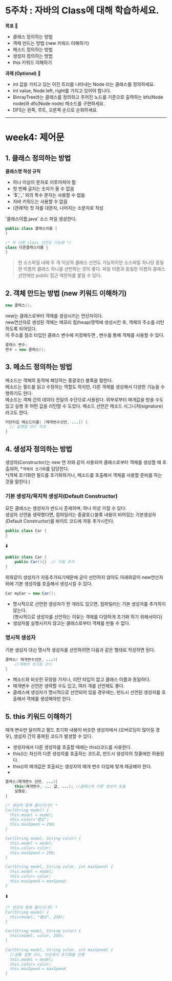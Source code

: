 5주차 : 자바의 Class에 대해 학습하세요.
=======
**목표** 🎯
- 클래스 정의하는 방법
- 객체 만드는 방법 (new 키워드 이해하기)
- 메소드 정의하는 방법
- 생성자 정의하는 방법
- this 키워드 이해하기

 **과제 (Optional)** 📖
- int 값을 가지고 있는 이진 트리를 나타내는 Node 라는 클래스를 정의하세요.
- int value, Node left, right를 가지고 있어야 합니다.
- BinrayTree라는 클래스를 정의하고 주어진 노드를 기준으로 출력하는 bfs(Node node)와 dfs(Node node) 메소드를 구현하세요.
- DFS는 왼쪽, 루트, 오른쪽 순으로 순회하세요.
--------------------------------------------------------------
week4: 제어문
=======
## 1. 클래스 정의하는 방법
**클래스명 작성 규칙**
- 하나 이상의 문자로 이루어져야 함
- 첫 번째 글자는 숫자가 올 수 없음
- '$','_' 외의 특수 문자는 사용할 수 없음
- 자바 키워드는 사용할 수 없음
- (관례적) 첫 자를 대문자, 나머지는 소문자로 작성

'클래스이름.java' 소스 파일 생성한다.
```java
public class 클래스이름 {
}

/* 또 다른 class 선언도 가능함 */
class 다른클래스이름 {
}
```
> 한 소스파일 내에 두 개 이상의 클래스 선언도 가능하지만 소스파일 하나당 동일한 이름의 클래스 하나를 선언하는 것이 좋다. 
> 파일 이름과 동일한 이름의 클래스 선언에만 public 접근 제한자를 붙일 수 있다.
   
## 2. 객체 만드는 방법 (new 키워드 이해하기)
```java
new 클래스();
```
new는 클래스로부터 객체를 생성시키는 연산자이다.   
new연산자로 생성된 객체는 메모리 힙(heap)영역에 생성시킨 후, 객체의 주소를 리턴하도록 되어있다.   
이 주소를 참조 타입인 클래스 변수에 저장해두면 , 변수를 통해 객체를 사용할 수 있다.
```java
클래스 변수;
변수 = new 클래스();
```

## 3. 메소드 정의하는 방법
메소드는 객체의 동작에 해당하는 중괄호{} 블록을 말한다.    
메소드는 필드를 읽고 수정하는 역할도 하지만, 다른 객체를 생성해서 다양한 기능을 수행하기도 한다.    
메소드는 객체 간의 데이터 전달의 수단으로 사용된다. 외부로부터 매개값을 받을 수도 있고 실행 후 어떤 값을 리턴할 수 도있다.
메소드 선언은 메소드 시그니처(signature)라고도 한다.

```java
리턴타입 메소드이름( [매개변수선언, ...]) {
  // 실행할 코드 작성
}
```

## 4. 생성자 정의하는 방법
생성자(Constructor)는 new 연 자와 같이 사용되어 클래스로부터 객체를 생성할 때 호출되어, *`객체의 초기화`를 담당한다.   
*(객체 초기화란 필드를 초기화하거나, 메소드를 호출해서 객체를 사용할 준비를 하는 것을 말한다.)

### 기본 생성자/묵지적 생성자(Default Constructor)
모든 클래스는 생성자가 반드시 존재하며, 하나 이상 가질 수 있다.   
생성자 선언을 생략했다면, 컴파일러는 중괄호`{}`블록 내용이 비어있는 기본생성자(Default Constructor)를 바이트 코드에 자동 추가시킨다.
```java
public class Car {
}
```
⬇️
```java
public class Car {
    public Car(){}  // 자동 추가
}
```
위와같이 생성자가 자동추가되기때문에 굳이 선언하지 않아도 아래와같이 new연산자 뒤에 기본 생성자를 호출해서 생성시킬 수 있다.
```java
Car myCar = new Car();
```

- 명시적으로 선언한 생성자가 한 개라도 있으면, 컴파일러는 기본 생성자를 추가하지않는다.    
  (명시적으로 생성자를 선언하는 이유는 객체를 다양하게 초기화 하기 위해서이다)   
- 생성자를 실행시키지 않고는 클래스로부터 객체를 만들 수 없다.

### 명시적 생성자
기본 생성자 대신 명시적 생성자를 선언하려면 다음과 같은 형태로 작성하면 된다.
```java
클래스( 매개변수선언, ...){
    //객체의 초기화 코드
}
```
- 메소드와 비슷한 모양을 가지나, 리턴 타입이 없고 클래스 이름과 동일하다.   
- 매개변수 선언은 생략할 수도 있고, 여러 개를 선언해도 좋다.   
- 클래스에 생성자가 명시적으로 선언되어 있을 경우에는, 반드시 선언된 생성자를 호출해서 객체를 생성해야만 한다.

## 5. this 키워드 이해하기
매개 변수만 달리하고 필드 초기화 내용이 비슷한 생성자에서 (오버로딩이 많아질 경우), 생성자 간의 중복된 코드가 발생할 수 있다.

- 생성자에서 다른 생성자를 호출할 때에는 this()코드를 사용한다.
- this()는 자신의 다른 생성자를 호출하는 코드로, 반드시 생성자의 첫줄에만 허용된다.
- this()의 매개값은 호출되는 생성자의 매개 변수 타입에 맞게 제공해야 한다.
- 
```java
클래스(매개변수 선언, ...){
    this(매개변수, ... 값, ...); //클래스의 다른 생성자 호출
    실행문;
}
```
```java
/* 생성자 중복 줄이기(전) *
Car(String model) {
  this.model = model;
  this.color="빨강";
  this.maxSpeed = 250;
}

Car(String model, String color) {
  this.model = model;
  this.color= color;
  this.maxSpeed = 250;
}

Car(String model, String color, int maxSpeed) {
  this.model = model;
  this.color= color;
  this.maxSpeed = maxSpeed;
}
```
⬇️
```java
/* 생성자 중복 줄이기(후) *
Car(String model) {
  this(model, "빨강", 250);
}

Car(String model, String color) {
  this(model, color, 250);
}

Car(String model, String color, int maxSpeed) {
  //공통 실행 코드, 이곳에서 초기화를 진행
  this.model = model;
  this.color= color;
  this.maxSpeed = maxSpeed;
}
```
